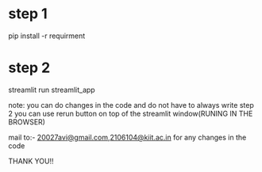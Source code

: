# step 1
pip install -r requirment

# step 2
streamlit run streamlit_app

note:
you can do changes in the code and do not have to always write step 2
you can use rerun button on top of the streamlit window(RUNING IN THE BROWSER)

mail to:- 20027avi@gmail.com,2106104@kiit.ac.in
for any changes in the code

THANK YOU!!
